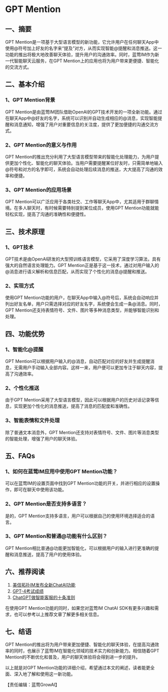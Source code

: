 # GPT Mention

## 一、摘要

GPT Mention是一项基于大型语言模型的新功能，它允许用户在任何聊天App中使用@符号加上好友的名字来“提及”对方，从而实现智能@提醒和消息推送。这一功能的推出将极大地改善聊天体验，提升用户的沟通效率。同时，蓝莺IM作为新一代智能聊天云服务，在GPT Mention上的应用也将为用户带来更便捷、智能化的交流方式。

## 二、基本介绍
### 1、GPT Mention背景
GPT Mention是由蓝莺IM团队借助OpenAI的GPT技术开发的一项全新功能。通过在聊天App中@好友的名字，系统可以识别并自动生成相应的@消息，实现智能提醒和消息通知，增强了用户对重要信息的关注度，提供了更加便捷的沟通交流方式。

### 2、GPT Mention的意义与作用
GPT Mention的推出充分利用了大型语言模型带来的智能化处理能力，为用户提供更加个性化、智能化的聊天体验。当用户需要提醒某位好友时，只需简单地输入@符号和对方的名字即可，系统会自动处理后续消息的推送，大大提高了沟通的效率和便捷。

### 3、GPT Mention的应用场景
GPT Mention可以广泛应用于各类社交、工作等聊天App中，尤其适用于群聊情境。在多人聊天时，有时候需要特别提到某位成员，使用GPT Mention功能就能轻松实现，提高了沟通的准确性和便捷性。

## 三、技术原理
### 1、GPT技术
GPT技术是由OpenAI研发的大型预训练语言模型，它采用了深度学习算法，具有强大的自然语言处理能力。GPT Mention正是基于这一技术，通过对用户输入的@消息进行语义解析和信息匹配，从而实现了个性化的消息@提醒和推送。

### 2、实现方式
使用GPT Mention功能的用户，在聊天App中输入@符号后，系统会自动响应并列出好友名单，用户只需选择对应的好友名字，系统便会生成一条@消息。同时，GPT Mention还支持表情符号、文件、图片等多种消息类型，并能够智能识别和处理。

## 四、功能优势
### 1、智能化@提醒
GPT Mention可以根据用户输入的@消息，自动匹配对应的好友并生成提醒消息，无需用户手动输入全部内容。这样一来，用户便可以更加专注于聊天内容，提高了沟通效率。

### 2、个性化推送
由于GPT Mention采用了大型语言模型，因此可以根据用户的历史对话记录等信息，实现更加个性化的消息推送，提高了消息的匹配度和准确性。

### 3、智能表情和文件处理
除了普通文本消息外，GPT Mention还支持对表情符号、文件、图片等消息类型的智能处理，增强了用户的聊天体验。

## 五、FAQs
### 1、如何在蓝莺IM应用中使用GPT Mention功能？
可以在蓝莺IM的设置页面中找到GPT Mention功能的开关，并进行相应的设置操作，即可在聊天中使用该功能。

### 2、GPT Mention是否支持多语言？
是的，GPT Mention支持多语言，用户可以根据自己的使用环境选择适合的语言。

### 3、GPT Mention和普通@功能有什么区别？
GPT Mention相比普通@功能更加智能化，可以根据用户的输入进行更准确的提醒和消息推送，提高了用户的使用体验。

## 六、推荐阅读
1. [美信拓扑IM发布全新ChatAI功能](https://www.lanyingim.com/news/chatai-release)
2. [GPT-4考试成绩](https://openai.com/research/gpt-4)
3. [ChatGPT做智能客服的十条准则](https://docs.lanyingim.com/articles/product-and-technologies/chatgpt-intelligent-customer-service-ten-service-guidelines.html)

在使用GPT Mention功能的同时，如果您对蓝莺IM ChatAI SDK有更多兴趣和需求，也可以参考以上推荐文章了解更多相关信息。

## 七、结语
GPT Mention的推出将为用户带来更加便捷、智能化的聊天体验，在提高沟通效率的同时，也展示了蓝莺IM在智能化领域的技术实力和创新能力。相信随着GPT Mention的不断优化和普及，用户的聊天体验将会得到进一步的提升。

以上就是对GPT Mention功能的详细介绍，希望通过本文的阐述，读者能更全面、深入地了解和使用这一新功能。

【责任编辑：蓝莺GrowAI】